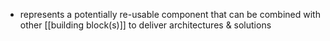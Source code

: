 - represents a potentially re-usable component that can be combined with other [[building block(s)]] to deliver architectures & solutions